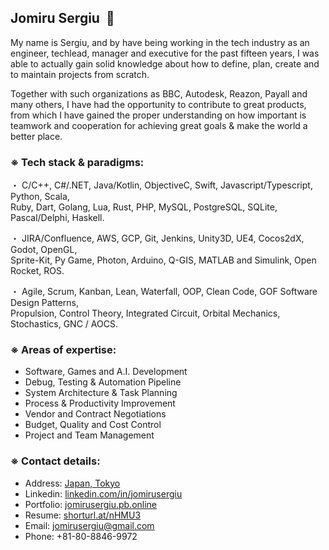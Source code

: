 ## Jomiru Sergiu &nbsp;🚀
My name is Sergiu, and by have being working in the tech industry as an engineer, techlead, manager and executive for the past fifteen years, I was able to actually gain solid knowledge about how to define, plan, create and to maintain projects from scratch.

Together with such organizations as BBC, Autodesk, Reazon, Payall and many others, I have had the opportunity to contribute to great products, from which I have gained the proper understanding on how important is teamwork and cooperation for achieving great goals & make the world a better place.

### ※ Tech stack & paradigms:
・ C/C++, C#/.NET, Java/Kotlin, ObjectiveC, 
Swift, Javascript/Typescript, Python, Scala,<br />
Ruby, Dart, Golang, Lua, Rust, PHP, MySQL, 
PostgreSQL, SQLite, Pascal/Delphi, Haskell.


・ JIRA/Confluence, AWS, GCP, Git, Jenkins, 
Unity3D, UE4, Cocos2dX, Godot, OpenGL,<br />
Sprite-Kit, Py Game, Photon, Arduino, Q-GIS,
MATLAB and Simulink, Open Rocket, ROS.


・ Agile, Scrum, Kanban, Lean, Waterfall, OOP,
Clean Code, GOF Software Design Patterns,<br />
Propulsion, Control Theory, Integrated Circuit,
Orbital Mechanics, Stochastics, GNC / AOCS.


### ※ Areas of expertise:

- Software, Games and A.I. Development
- Debug, Testing & Automation Pipeline
- System Architecture & Task Planning
- Process & Productivity Improvement
- Vendor and Contract Negotiations
- Budget, Quality and Cost Control
- Project and Team Management

### ※ Contact details:
- Address: [Japan, Tokyo](https://www.google.com/maps/@35.6577349,139.8613669,3a,75y,331.62h,97.17t/data=!3m6!1e1!3m4!1sH_0vRhdEg8S0SidBRaGLpA!2e0!7i16384!8i8192)
- Linkedin: [linkedin.com/in/jomirusergiu](https://linkedin.com/in/jomirusergiu)
- Portfolio: [jomirusergiu.pb.online](https://jomirusergiu.pb.online)
- Resume: [shorturl.at/nHMU3](https://shorturl.at/nHMU3)
- Email: jomirusergiu@gmail.com
- Phone: +81-80-8846-9972

<!--
**jomirusergiu/jomirusergiu** is a ✨ _special_ ✨ repository because its `README.md` (this file) appears on your GitHub profile.

Here are some ideas to get you started:

- 🔭 I’m currently working on ...
- 🌱 I’m currently learning ...
- 👯 I’m looking to collaborate on ...
- 🤔 I’m looking for help with ...
- 💬 Ask me about ...
- 📫 How to reach me: ...
- 😄 Pronouns: ...
- ⚡ Fun fact: ...
-->
